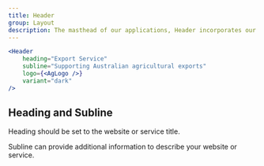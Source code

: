 ```yaml
---
title: Header
group: Layout
description: The masthead of our applications, Header incorporates our AWE brand, and provides a user context on where they are.
---
```


```jsx live
<Header
	heading="Export Service"
	subline="Supporting Australian agricultural exports"
	logo={<AgLogo />}
	variant="dark"
/>
```

## Heading and Subline

Heading should be set to the website or service title.

Subline can provide additional information to describe your website or service.
